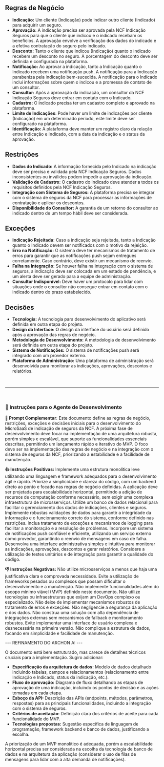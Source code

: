 ## Regras de Negócio

* **Indicação:**  Um cliente (Indicação) pode indicar outro cliente (Indicado) para adquirir um seguro.
* **Aprovação:** A indicação precisa ser aprovada pela NCF Indicação Seguros para que o cliente que indicou e o indicado recebam os benefícios.  A aprovação envolve a verificação dos dados do indicado e a efetiva contratação do seguro pelo indicado.
* **Desconto:**  Tanto o cliente que indicou (Indicação) quanto o indicado recebem um desconto no seguro. A porcentagem do desconto deve ser definida e configurada na plataforma.
* **Notificação:** Ao aprovar a indicação, tanto a Indicação quanto o Indicado recebem uma notificação push. A notificação para a Indicação parabeniza pela indicação bem-sucedida. A notificação para o Indicado inclui informações sobre quem o indicou e a promessa de contato de um consultor.
* **Consultor:** Após a aprovação da indicação, um consultor da NCF Indicação Seguros deve entrar em contato com o Indicado.
* **Cadastro:** O indicado precisa ter um cadastro completo e aprovado na plataforma.
* **Limite de Indicações:**  Pode haver um limite de indicações por cliente (Indicação) em um determinado período, este limite deve ser configurado na plataforma.
* **Identificação:**  A plataforma deve manter um registro claro da relação entre Indicação e Indicado, com a data da indicação e o status da aprovação.


## Restrições

* **Dados do Indicado:**  A informação fornecida pelo Indicado na indicação deve ser precisa e validada pela NCF Indicação Seguros. Dados inconsistentes ou inválidos podem impedir a aprovação da indicação.
* **Validação de Cadastro:** O cadastro do indicado deve atender a todos os requisitos definidos pela NCF Indicação Seguros.
* **Integração com Sistema de Seguros:** A plataforma precisa se integrar com o sistema de seguros da NCF para processar as informações de contratação e aplicar os descontos.
* **Disponibilidade do Consultor:** A garantia de um retorno do consultor ao indicado dentro de um tempo hábil deve ser considerada.

## Exceções

* **Indicação Rejeitada:** Caso a indicação seja rejeitada, tanto a Indicação quanto o Indicado devem ser notificados com o motivo da rejeição.
* **Erro na Notificação:**  O sistema deve ter mecanismos de tratamento de erros para garantir que as notificações push sejam entregues corretamente. Caso contrário, deve existir um mecanismo de reenvio.
* **Falha na Integração:**  Se houver falha na integração com o sistema de seguros, a indicação deve ser colocada em um estado de pendência, e um alerta deve ser gerado para a equipe de administração.
* **Consultor Indisponível:**  Deve haver um protocolo para lidar com situações onde o consultor não consegue entrar em contato com o indicado dentro do prazo estabelecido.

## Decisões

* **Tecnologia:** A tecnologia para desenvolvimento do aplicativo será definida em outra etapa do projeto.
* **Design da Interface:** O design da interface do usuário será definido após a aprovação das regras de negócio.
* **Metodologia de Desenvolvimento:** A metodologia de desenvolvimento será definida em outra etapa do projeto.
* **Sistema de Notificações:** O sistema de notificações push será integrado com um provedor externo.
* **Plataforma de Administração:** Uma plataforma de administração será desenvolvida para monitorar as indicações, aprovações, descontos e relatórios.


<br>
<hr>
<br>

### 🧠 Instruções para o Agente de Desenvolvimento

**📝 Prompt Complementar:**
Este documento define as regras de negócio, restrições, exceções e decisões iniciais para o desenvolvimento do MicroSaaS de indicação de seguros da NCF.  A próxima fase de desenvolvimento deve focar na implementação de uma arquitetura robusta, porém simples e escalável, que suporte as funcionalidades essenciais descritas, permitindo um lançamento rápido e iterativo do MVP.  O foco deve ser na implementação das regras de negócio e na integração com o sistema de seguros da NCF, priorizando a estabilidade e a facilidade de manutenção.

**👍 Instruções Positivas:**
Implemente uma estrutura monolítica leve utilizando uma linguagem e framework adequados para o desenvolvimento ágil e rápido.  Priorize a simplicidade e clareza do código, com um backend direto ao ponto e focado nas regras de negócio definidas.  A aplicação deve ser projetada para escalabilidade horizontal, permitindo a adição de recursos de computação conforme necessário, sem exigir uma complexa infraestrutura de microsserviços.  Utilize um banco de dados relacional para facilitar o gerenciamento dos dados de indicações, clientes e seguros.  Implemente robustas validações de dados para garantir a integridade da informação e o funcionamento correto do sistema, conforme definido nas restrições.  Inclua tratamento de exceções e mecanismos de logging para facilitar a monitoração e a resolução de problemas.  Incorpore um sistema de notificações push confiável e eficiente, utilizando um serviço externo como provedor, garantindo o reenvio de mensagens em caso de falha.  Desenvolva uma interface administrativa simples e intuitiva para monitorar as indicações, aprovações, descontos e gerar relatórios.  Considere a utilização de testes unitários e de integração para garantir a qualidade do código.

**👎 Instruções Negativas:**
Não utilize microsserviços a menos que haja uma justificativa clara e comprovada necessidade. Evite a utilização de frameworks pesados ou complexos que possam dificultar o desenvolvimento e a manutenção.  Não implemente funcionalidades além do escopo mínimo viável (MVP) definido neste documento.  Não utilize tecnologias ou infraestruturas que exijam um DevOps complexo ou especializado.  Não deixe de implementar mecanismos robustos de tratamento de erros e exceções.  Não negligencie a segurança da aplicação e dos dados.  Não construa uma solução com alta dependência de integrações externas sem mecanismos de fallback e monitoramento robustos.  Evite implementar uma interface de usuário complexa e desnecessária na primeira versão.  Não complique a estrutura de dados, focando em simplicidade e facilidade de manutenção.


--- REFINAMENTO DO ARCHON AI ---

O documento está bem estruturado, mas carece de detalhes técnicos cruciais para a implementação.  Sugiro adicionar:

* **Especificação da arquitetura de dados:**  Modelo de dados detalhado incluindo tabelas, campos e relacionamentos (relacionamento entre Indicação e Indicado, status da indicação, etc.).
* **Fluxo de aprovação:** Diagrama de fluxo detalhando as etapas de aprovação de uma indicação, incluindo os pontos de decisão e as ações tomadas em cada etapa.
* **Esboço da API:** Descrição das APIs (endpoints, métodos, parâmetros, respostas) para as principais funcionalidades, incluindo a integração com o sistema de seguros.
* **Critérios de aceitação:**  Definição clara dos critérios de aceite para cada funcionalidade do MVP.
* **Tecnologias propostas:** Sugestão específica de linguagem de programação, framework backend e banco de dados, justificando a escolha.

A priorização de um MVP monolítico é adequada, porém a escalabilidade horizontal precisa ser considerada na escolha da tecnologia de banco de dados e na arquitetura da aplicação (considerar o uso de filas de mensagens para lidar com a alta demanda de notificações).
